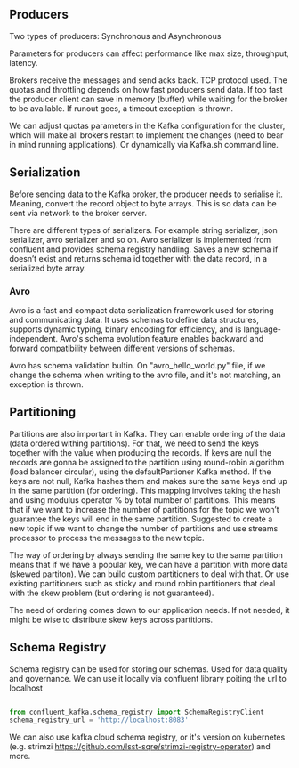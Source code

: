 ## Producers
Two types of producers: Synchronous and Asynchronous

Parameters for producers can affect performance like max size, throughput, latency.

Brokers receive the messages and send acks back. TCP protocol used. The quotas and throttling depends on how fast producers send data. If too fast the producer client can save in memory (buffer) while waiting for the broker to be available. If runout goes, a timeout exception is thrown.

We can adjust quotas parameters in the Kafka configuration for the cluster, which will make all brokers restart to implement the changes (need to bear in mind running applications). Or dynamically via Kafka.sh command line.

## Serialization

Before sending data to the Kafka broker, the producer needs to serialise it. Meaning, convert the record object to byte arrays. This is so data can be sent via network to the broker server.

There are different types of serializers. For example string serializer, json serializer, avro serializer and so on. Avro serializer is implemented from confluent and provides schema registry handling. Saves a new schema if doesn’t exist and returns schema id together with the data record, in a serialized byte array.

### Avro 

Avro is a fast and compact data serialization framework used for storing and communicating data. It uses schemas to define data structures, supports dynamic typing, binary encoding for efficiency, and is language-independent. Avro's schema evolution feature enables backward and forward compatibility between different versions of schemas.

Avro has schema validation bultin. On "avro_hello_world.py" file, if we change the schema when writing to the avro file, and it's not matching, an exception is thrown.

## Partitioning

Partitions are also important in Kafka. They can enable ordering of the data (data ordered withing partitions). For that, we need to send the keys together with the value when producing the records. If keys are null the records are gonna be assigned to the partition using round-robin algorithm (load balancer circular), using the defaultPartioner Kafka method. 
If the keys are not null, Kafka hashes them and makes sure the same keys end up in the same partition (for ordering). This mapping involves taking the hash and using modulus operator % by total number of partitions. 
This means that if we want to increase the number of partitions for the topic we won’t guarantee the keys will end in the same partition. Suggested to create a new topic if we want to change the number of partitions and use streams processor to process the messages to the new topic. 

The way of ordering by always sending the same key to the same partition means that if we have a popular key, we can have a partition with more data (skewed partiton). We can build custom partitioners to deal with that. Or use existing partitioners such as sticky and round robin partitioners that deal with the skew problem (but ordering is not guaranteed). 

The need of ordering comes down to our application needs. If not needed, it might be wise to distribute skew keys across partitions.

## Schema Registry

Schema registry can be used for storing our schemas. Used for data quality and governance.
We can use it locally via confluent library poiting the url to localhost

```python

from confluent_kafka.schema_registry import SchemaRegistryClient
schema_registry_url = 'http://localhost:8083'

```

We can also use kafka cloud schema registry, or it's version on kubernetes (e.g. strimzi https://github.com/lsst-sqre/strimzi-registry-operator) and more.
